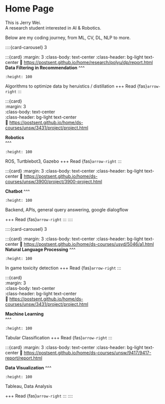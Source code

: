 # Home Page

This is Jerry Wei.   
A research student interested in AI & Robotics.

Below are my coding journey, from ML, CV, DL, NLP to more.

::::{card-carousel} 3

:::{card}
:margin: 3
:class-body: text-center
:class-header: bg-light text-center
:link: https://postsent.github.io/home/research/polyu/dp/report.html
**Data Filtering in Recommendation**
^^^
```{image} https://media.licdn.com/dms/image/C5612AQETZulmYBRx6A/article-cover_image-shrink_720_1280/0/1642504478034?e=2147483647&v=beta&t=2Rmr0onfLd0fP0FFervDfyEcLY19txAZQVUitK2t6Bo
:height: 100
```

Algorithms to optimize data by heruistics / distillation
+++
Read {fas}`arrow-right` 
:::  

:::{card}  
:margin: 3  
:class-body: text-center  
:class-header: bg-light text-center  
:link: https://postsent.github.io/home/ds-courses/unsw/3431/project/project.html  

**Robotics**  
^^^  
```{image} https://encrypted-tbn0.gstatic.com/images?q=tbn:ANd9GcSMHwLTudrJS8grEijdLxI-68x_hxETWXHzEg&s  
:height: 100
```

ROS, Turtblebot3, Gazebo
+++
Read {fas}`arrow-right`
:::  

:::{card}
:margin: 3
:class-body: text-center
:class-header: bg-light text-center
:link: https://postsent.github.io/home/ds-courses/unsw/3900/project/3900-project.html

**Chatbot**
^^^
```{image} https://www.hp.com/us-en/shop/app/assets/images/uploads/prod/what-is-a-chatbot-hero1567113994866165.jpg?impolicy=prdimg&imdensity=1&imwidth=1000
:height: 100
```
Backend, APIs, general query answering, google dialogflow

+++
Read {fas}`arrow-right`
:::
::::  












::::{card-carousel} 3

:::{card}
:margin: 3
:class-body: text-center
:class-header: bg-light text-center
:link: https://postsent.github.io/home/ds-courses/usyd/5046/a1.html
**Natural Language Processing**
^^^
```{image} https://miro.medium.com/v2/resize:fit:1040/format:webp/1*NC990qGVdZlsvvOHEy27IQ.png
:height: 100
```

In game toxicity detection
+++
Read {fas}`arrow-right` 
:::  

:::{card}  
:margin: 3  
:class-body: text-center  
:class-header: bg-light text-center  
:link: https://postsent.github.io/home/ds-courses/unsw/3431/project/project.html  

**Machine Learning**  
^^^  
```{image} https://www.wordstream.com/wp-content/uploads/2021/07/machine-learning1-1.png
:height: 100
```

Tabular Classification
+++
Read {fas}`arrow-right`
:::  

:::{card}
:margin: 3
:class-body: text-center
:class-header: bg-light text-center
:link: https://postsent.github.io/home/ds-courses/unsw/9417/9417-report/report.html

**Data Visualization**
^^^
```{image} https://assets.everspringpartners.com/dims4/default/8331f8a/2147483647/strip/true/crop/620x250+0+0/resize/1240x500!/format/webp/quality/90/?url=http%3A%2F%2Feverspring-brightspot.s3.us-east-1.amazonaws.com%2Fe4%2F2a%2Fe9a3904c4f17a084c100bbbb5eca%2Fdata-visualization-for-accountants-620x250.jpg
:height: 100
```
Tableau, Data Analysis

+++
Read {fas}`arrow-right`
:::
::::  